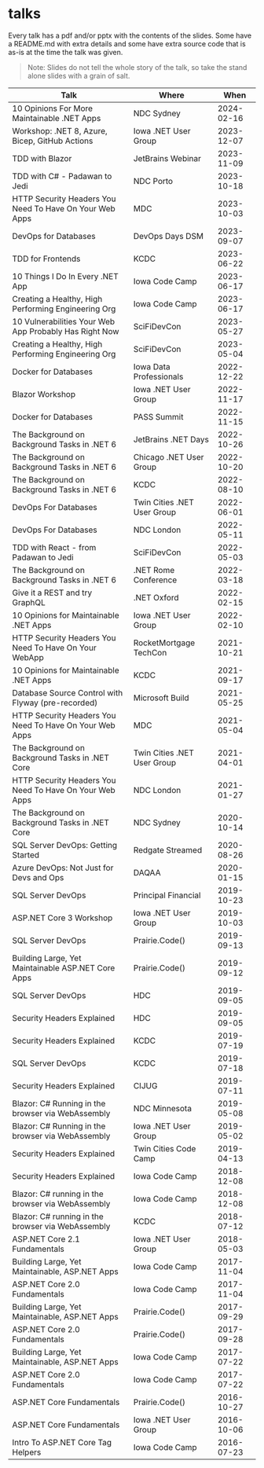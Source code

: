 # talks

Every talk has a pdf and/or pptx with the contents of the slides. Some have a README.md with extra details and some have extra source code that is as-is at the time the talk was given.

> Note: Slides do not tell the whole story of the talk, so take the stand alone slides with a grain of salt.

| Talk                                                    | Where                       | When       |
| ------------------------------------------------------- | --------------------------- | ---------- |
| 10 Opinions For More Maintainable .NET Apps             | NDC Sydney                  | 2024-02-16 |
| Workshop: .NET 8, Azure, Bicep, GitHub Actions          | Iowa .NET User Group        | 2023-12-07 |
| TDD with Blazor                                         | JetBrains Webinar           | 2023-11-09 |
| TDD with C# - Padawan to Jedi                           | NDC Porto                   | 2023-10-18 |
| HTTP Security Headers You Need To Have On Your Web Apps | MDC                         | 2023-10-03 |
| DevOps for Databases                                    | DevOps Days DSM             | 2023-09-07 |
| TDD for Frontends                                       | KCDC                        | 2023-06-22 |
| 10 Things I Do In Every .NET App                        | Iowa Code Camp              | 2023-06-17 |
| Creating a Healthy, High Performing Engineering Org     | Iowa Code Camp              | 2023-06-17 |
| 10 Vulnerabilities Your Web App Probably Has Right Now  | SciFiDevCon                 | 2023-05-27 |
| Creating a Healthy, High Performing Engineering Org     | SciFiDevCon                 | 2023-05-04 |
| Docker for Databases                                    | Iowa Data Professionals     | 2022-12-22 |
| Blazor Workshop                                         | Iowa .NET User Group        | 2022-11-17 |
| Docker for Databases                                    | PASS Summit                 | 2022-11-15 |
| The Background on Background Tasks in .NET 6            | JetBrains .NET Days         | 2022-10-26 |
| The Background on Background Tasks in .NET 6            | Chicago .NET User Group     | 2022-10-20 |
| The Background on Background Tasks in .NET 6            | KCDC                        | 2022-08-10 |
| DevOps For Databases                                    | Twin Cities .NET User Group | 2022-06-01 |
| DevOps For Databases                                    | NDC London                  | 2022-05-11 |
| TDD with React - from Padawan to Jedi                   | SciFiDevCon                 | 2022-05-03 |
| The Background on Background Tasks in .NET 6            | .NET Rome Conference        | 2022-03-18 |
| Give it a REST and try GraphQL                          | .NET Oxford                 | 2022-02-15 |
| 10 Opinions for Maintainable .NET Apps                  | Iowa .NET User Group        | 2022-02-10 |
| HTTP Security Headers You Need To Have On Your WebApp   | RocketMortgage TechCon      | 2021-10-21 |
| 10 Opinions for Maintainable .NET Apps                  | KCDC                        | 2021-09-17 |
| Database Source Control with Flyway (pre-recorded)      | Microsoft Build             | 2021-05-25 |
| HTTP Security Headers You Need To Have On Your Web Apps | MDC                         | 2021-05-04 |
| The Background on Background Tasks in .NET Core         | Twin Cities .NET User Group | 2021-04-01 |
| HTTP Security Headers You Need To Have On Your Web Apps | NDC London                  | 2021-01-27 |
| The Background on Background Tasks in .NET Core         | NDC Sydney                  | 2020-10-14 |
| SQL Server DevOps: Getting Started                      | Redgate Streamed            | 2020-08-26 |
| Azure DevOps: Not Just for Devs and Ops                 | DAQAA                       | 2020-01-15 |
| SQL Server DevOps                                       | Principal Financial         | 2019-10-23 |
| ASP.NET Core 3 Workshop                                 | Iowa .NET User Group        | 2019-10-03 |
| SQL Server DevOps                                       | Prairie.Code()              | 2019-09-13 |
| Building Large, Yet Maintainable ASP.NET Core Apps      | Prairie.Code()              | 2019-09-12 |
| SQL Server DevOps                                       | HDC                         | 2019-09-05 |
| Security Headers Explained                              | HDC                         | 2019-09-05 |
| Security Headers Explained                              | KCDC                        | 2019-07-19 |
| SQL Server DevOps                                       | KCDC                        | 2019-07-18 |
| Security Headers Explained                              | CIJUG                       | 2019-07-11 |
| Blazor: C# Running in the browser via WebAssembly       | NDC Minnesota               | 2019-05-08 |
| Blazor: C# Running in the browser via WebAssembly       | Iowa .NET User Group        | 2019-05-02 |
| Security Headers Explained                              | Twin Cities Code Camp       | 2019-04-13 |
| Security Headers Explained                              | Iowa Code Camp              | 2018-12-08 |
| Blazor: C# running in the browser via WebAssembly       | Iowa Code Camp              | 2018-12-08 |
| Blazor: C# running in the browser via WebAssembly       | KCDC                        | 2018-07-12 |
| ASP.NET Core 2.1 Fundamentals                           | Iowa .NET User Group        | 2018-05-03 |
| Building Large, Yet Maintainable, ASP.NET Apps          | Iowa Code Camp              | 2017-11-04 |
| ASP.NET Core 2.0 Fundamentals                           | Iowa Code Camp              | 2017-11-04 |
| Building Large, Yet Maintainable, ASP.NET Apps          | Prairie.Code()              | 2017-09-29 |
| ASP.NET Core 2.0 Fundamentals                           | Prairie.Code()              | 2017-09-28 |
| Building Large, Yet Maintainable, ASP.NET Apps          | Iowa Code Camp              | 2017-07-22 |
| ASP.NET Core 2.0 Fundamentals                           | Iowa Code Camp              | 2017-07-22 |
| ASP.NET Core Fundamentals                               | Prairie.Code()              | 2016-10-27 |
| ASP.NET Core Fundamentals                               | Iowa .NET User Group        | 2016-10-06 |
| Intro To ASP.NET Core Tag Helpers                       | Iowa Code Camp              | 2016-07-23 |

